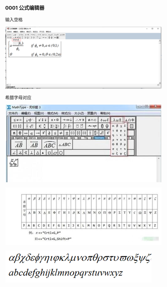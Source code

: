### 0001 公式编辑器  

输入空格

![image-20220530171217638](img/image-20220530171217638.png)

希腊字母对应

![image-20220530221414215](img/image-20220530221414215.png)

![image-20220530221424343](img/image-20220530221424343.png)

![image-20220531092246359](img/image-20220531092246359.png)